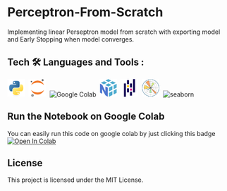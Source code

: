 # Perceptron-From-Scratch
Implementing linear Perseptron model from scratch with exporting model and Early Stopping when model converges.

## Tech :hammer_and_wrench: Languages and Tools :

<div>
  <img src="https://github.com/devicons/devicon/blob/master/icons/python/python-original.svg" title="Python" alt="Python" width="40" height="40"/>&nbsp;
  <img src="https://github.com/devicons/devicon/blob/master/icons/jupyter/jupyter-original.svg" title="Jupyter Notebook" alt="Jupyter Notebook" width="40" height="40"/>&nbsp;
  <img src="https://assets.st-note.com/img/1670632589167-x9aAV8lmnH.png" title="Google Colab" alt="Google Colab" width="40" height="40"/>&nbsp;
  <img src="https://github.com/devicons/devicon/blob/master/icons/numpy/numpy-original.svg" title="Numpy" alt="Numpy" width="40" height="40"/>&nbsp;
  <img src="https://github.com/devicons/devicon/blob/master/icons/pandas/pandas-original.svg"  title="Pandas" alt="Pandas" width="40" height="40"/>&nbsp;
  <img src="https://github.com/devicons/devicon/blob/master/icons/matplotlib/matplotlib-original.svg"  title="MatPlotLib" alt="MatPlotLib" width="40" height="40"/>&nbsp;
  <img src="https://cdn.worldvectorlogo.com/logos/seaborn-1.svg"  title="seaborn" alt="seaborn" width="40" height="40"/>&nbsp;
</div>

## Run the Notebook on Google Colab

You can easily run this code on google colab by just clicking this badge [![Open In Colab](https://colab.research.google.com/assets/colab-badge.svg)](https://colab.research.google.com/github/AsadiAhmad/Perceptron-From-Scratch/blob/main/Perceptron_Implementation_From_Scratch.ipynb)

## License

This project is licensed under the MIT License.
